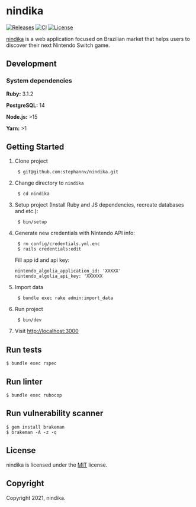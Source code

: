 # nindika
[![Releases](https://img.shields.io/github/v/release/stephannv/nindika)](https://github.com/stephannv/nindika/releases)
[![CI](https://github.com/stephannv/nindika/actions/workflows/ci.yml/badge.svg?branch=main)](https://github.com/stephannv/nindika/actions/workflows/ci.yml?query=branch%3Amain++)
[![License](https://img.shields.io/github/license/stephannv/nindika)](https://github.com/stephannv/nindika/blob/main/LICENSE.txt)

[nindika](https://nindika.com) is a web application focused on Brazilian market that helps users to discover their next Nintendo Switch game.

## Development
### System dependencies
**Ruby:** 3.1.2

**PostgreSQL:** 14

**Node.js:** >15

**Yarn:** >1

## Getting Started
1. Clone project

        $ git@github.com:stephannv/nindika.git

2. Change directory to `nindika`

        $ cd nindika

3. Setup project (Install Ruby and JS dependencies, recreate databases and etc.):

        $ bin/setup


4. Generate new credentials with Nintendo API info:

        $ rm config/credentials.yml.enc
        $ rails credentials:edit

    Fill app id and api key:
      ```
      nintendo_algolia_application_id: 'XXXXX'
      nintendo_algolia_api_key: 'XXXXXX
      ```


5. Import data

        $ bundle exec rake admin:import_data


6. Run project

        $ bin/dev

7. Visit [http://localhost:3000](http://localhost:3000)

## Run tests

    $ bundle exec rspec

## Run linter

    $ bundle exec rubocop

## Run vulnerability scanner

    $ gem install brakeman
    $ brakeman -A -z -q

## License

nindika is licensed under the [MIT](https://github.com/stephannv/nindika/blob/main/LICENSE.txt) license.

## Copyright
Copyright 2021, nindika.
